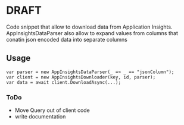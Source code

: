 # DRAFT

Code snippet that allow to download data from Application Insights. AppInsightsDataParser also allow to expand values from columns that conatin json encoded data into separate columns

## Usage
```
var parser = new AppInsightsDataParser(_ => _ == "jsonColumn");
var client = new AppInsightsDownloader(key, id, parser);
var data = await client.DownloadAsync(...);
```

### ToDo
* Move Query out of client code
* write documentation